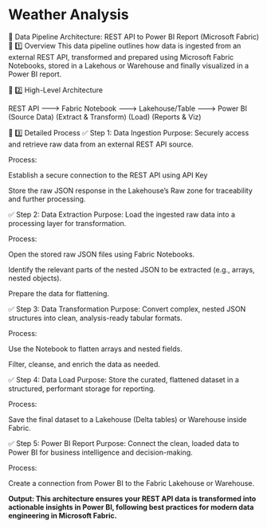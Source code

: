# Weather Analysis
📑 Data Pipeline Architecture: REST API to Power BI Report (Microsoft Fabric)
🔷 1️⃣ Overview
This data pipeline outlines how data is ingested from an external REST API, transformed and prepared using Microsoft Fabric Notebooks, stored in a Lakehous or Warehouse and finally visualized in a Power BI report.


🔷 2️⃣ High-Level Architecture
           
  REST API      --->   Fabric Notebook    --->  Lakehouse/Table  --->   Power BI     
 (Source Data)       (Extract & Transform)       (Load)               (Reports & Viz)
  

🔷 3️⃣ Detailed Process
✅ Step 1: Data Ingestion 
Purpose:
Securely access and retrieve raw data from an external REST API source.

Process:

Establish a secure connection to the REST API using API Key

Store the raw JSON response in the Lakehouse’s Raw zone for traceability and further processing.


✅ Step 2: Data Extraction
Purpose:
Load the ingested raw data into a processing layer for transformation.

Process:

Open the stored raw JSON files using Fabric Notebooks.

Identify the relevant parts of the nested JSON to be extracted (e.g., arrays, nested objects).

Prepare the data for flattening.

✅ Step 3: Data Transformation
Purpose:
Convert complex, nested JSON structures into clean, analysis-ready tabular formats.

Process:

Use the Notebook to flatten arrays and nested fields.

Filter, cleanse, and enrich the data as needed.


✅ Step 4: Data Load
Purpose:
Store the curated, flattened dataset in a structured, performant storage for reporting.

Process:

Save the final dataset to a Lakehouse (Delta tables) or Warehouse inside Fabric.

✅ Step 5: Power BI Report
Purpose:
Connect the clean, loaded data to Power BI for business intelligence and decision-making.

Process:

Create a connection from Power BI to the Fabric Lakehouse or Warehouse.



**Output:
This architecture ensures your REST API data is transformed into actionable insights in Power BI, following best practices for modern data engineering in Microsoft Fabric.**


















